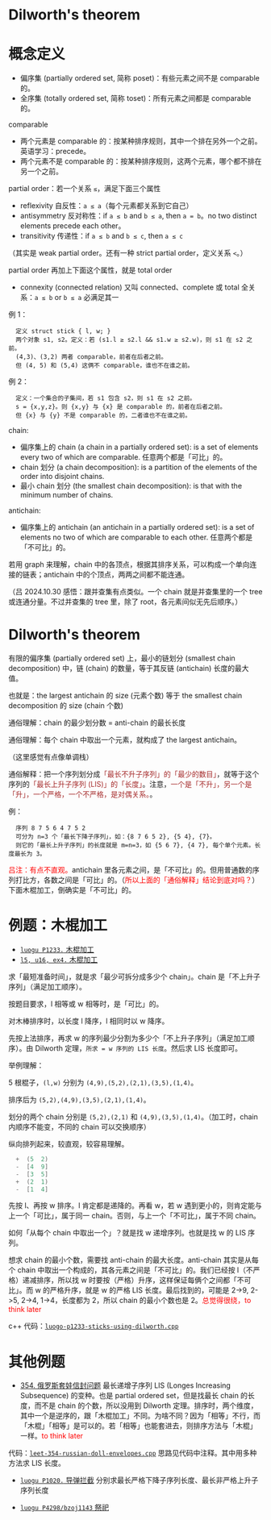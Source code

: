 # Dilworth's theorem

# 概念定义

- 偏序集 (partially ordered set, 简称 poset)：有些元素之间不是 comparable 的。
- 全序集 (totally ordered set, 简称 toset)：所有元素之间都是 comparable 的。

comparable
- 两个元素是 comparable 的：按某种排序规则，其中一个排在另外一个之前。英语学习：precede。
- 两个元素不是 comparable 的：按某种排序规则，这两个元素，哪个都不排在另一个之前。

partial order：若一个关系 `≤`，满足下面三个属性
- reflexivity 自反性：`a ≤ a`（每个元素都关系到它自己）
- antisymmetry 反对称性：if `a ≤ b` and `b ≤ a`, then `a = b`。no two distinct elements precede each other。
- transitivity 传递性：if `a ≤ b` and `b ≤ c`, then `a ≤ c`

（其实是 weak partial order。还有一种 strict partial order，定义关系 `<`。）

partial order 再加上下面这个属性，就是 total order
- connexity (connected relation) 又叫 connected、complete 或 total 全关系：`a ≤ b` or `b ≤ a` 必满足其一

例 1：

```
  定义 struct stick { l, w; }
  两个对象 s1, s2。定义：若 (s1.l ≥ s2.l && s1.w ≥ s2.w)，则 s1 在 s2 之前。
  (4,3)、(3,2) 两者 comparable，前者在后者之前。
  但 (4, 5) 和 (5,4) 这俩不 comparable，谁也不在谁之前。
```

例 2：

```
  定义：一个集合的子集间，若 s1 包含 s2，则 s1 在 s2 之前。
  s = {x,y,z}。则 {x,y} 与 {x} 是 comparable 的，前者在后者之前。
  但 {x} 与 {y} 不是 comparable 的，二者谁也不在谁之前。
```

chain:

* 偏序集上的 chain (a chain in a partially ordered set): is a set of elements every two of which are comparable. 任意两个都是「可比」的。
* chain 划分 (a chain decomposition): is a partition of the elements of the order into disjoint chains. 
* 最小 chain 划分 (the smallest chain decomposition): is that with the minimum number of chains.

antichain:

- 偏序集上的 antichain (an antichain in a partially ordered set): is a set of elements no two of which are comparable to each other. 任意两个都是「不可比」的。

若用 graph 来理解，chain 中的各顶点，根据其排序关系，可以构成一个单向连接的链表；antichain 中的个顶点，两两之间都不能连通。

（吕 2024.10.30 感悟：跟并查集有点类似。一个 chain 就是并查集里的一个 tree 或连通分量。不过并查集的 tree 里，除了 root，各元素间似无先后顺序。）

# Dilworth's theorem

有限的偏序集 (partially ordered set) 上，最小的链划分 (smallest chain decomposition) 中，链 (chain) 的数量，等于其反链 (antichain) 长度的最大值。

也就是：the largest antichain 的 size (元素个数) 等于 the smallest chain decomposition 的 size (chain 个数)

通俗理解：chain 的最少划分数 = anti-chain 的最长长度

通俗理解：每个 chain 中取出一个元素，就构成了 the largest antichain。

（这里感觉有点像单调栈）

通俗解释：把一个序列划分成<font color="brown">「最长不升子序列」的「最少的数目」</font>，就等于这个序列的<font color="brown">「最长上升子序列 (LIS)」的「长度」</font>。注意，<font color="brown">一个是「不升」，另一个是「升」，一个严格，一个不严格，是对偶关系。</font>。

例：
```
  序列 8 7 5 6 4 7 5 2
  可分为 n=3 个「最长下降子序列」，如：{8 7 6 5 2}, {5 4}, {7}。
  则它的「最长上升子序列」的长度就是 m=n=3，如 {5 6 7}, {4 7}, 每个单个元素。长度最长为 3。
```

<font color=red>吕注：有点不直观。</font>antichain 里各元素之间，是「不可比」的。但用普通数的序列打比方，各数之间是「可比」的。（<font color=red>所以上面的「通俗解释」结论到底对吗？</font>）下面木棍加工，倒确实是「不可比」的。

# 例题：木棍加工

- [`luogu P1233.` 木棍加工](https://www.luogu.com.cn/problem/P1233)
- [`l5, u16, ex4.` 木棍加工](https://oj.youdao.com/course/37/285/1#/1/14240)

求「最短准备时间」，就是求「最少可拆分成多少个 chain」。chain 是「不上升子序列」（满足加工顺序）。

按题目要求，l 相等或 w 相等时，是「可比」的。

对木棒排序时，以长度 l 降序，l 相同时以 w 降序。

先按上法排序，再求 w 的序列最少分割为多少个「不上升子序列」（满足加工顺序）。由 Dilworth 定理，`所求 = w 序列的 LIS 长度`。然后求 LIS 长度即可。

举例理解：

5 根棍子，`(l,w)` 分别为 `(4,9),(5,2),(2,1),(3,5),(1,4)`。

排序后为 `(5,2),(4,9),(3,5),(2,1),(1,4)`。

划分的两个 chain 分别是 `(5,2),(2,1)` 和 `(4,9),(3,5),(1,4)`。（加工时，chain 内顺序不能变，不同的 chain 可以交换顺序）

纵向排列起来，较直观，较容易理解。

```cpp
  +  (5  2)
  -  [4  9]
  -  [3  5]
  +  (2  1)
  -  [1  4]
```

先按 l、再按 w 排序。l 肯定都是递降的。再看 w，若 w 遇到更小的，则肯定能与上一个「可比」，属于同一 chain。否则，与上一个「不可比」，属于不同 chain。

如何「从每个 chain 中取出一个」？就是找 w 递增序列。也就是找 w 的 LIS 序列。

想求 chain 的最小个数，需要找 anti-chain 的最大长度。anti-chain 其实是从每个 chain 中取出一个构成的，其各元素之间是「不可比」的。我们已经按 l（不严格）递减排序，所以找 w 时要按（严格）升序，这样保证每俩个之间都「不可比」。而 w 的严格升序，就是 w 的严格 LIS 长度。最后找到的，可能是 2->9, 2->5, 2->4, 1->4，长度都为 2，所以 chain 的最小个数也是 2。<font color="red">总觉得很绕，to think later</font>

c++ 代码：[`luogo-p1233-sticks-using-dilworth.cpp`](code/luogo-p1233-sticks-using-dilworth.cpp)

# 其他例题

- [354. 俄罗斯套娃信封问题](https://leetcode.cn/problems/russian-doll-envelopes) 最长递增子序列 LIS (Longes Increasing Subsequence) 的变种。也是 partial ordered set，但是找最长 chain 的长度，而不是 chain 的个数，所以没用到 Dilworth 定理。排序时，两个维度，其中一个是逆序的，跟「木棍加工」不同。为啥不同？因为「相等」不行，而「木棍」「相等」是可以的。若「相等」也能套进去，则排序方法与「木棍」一样。<font color="red">to think later</font>

代码：[`leet-354-russian-doll-envelopes.cpp`](code/leet-354-russian-doll-envelopes.cpp) 思路见代码中注释。其中用多种方法求 LIS 长度。

- [`luogu P1020.` 导弹拦截](https://www.luogu.com.cn/problem/P1020) 分别求最长严格下降子序列长度、最长非严格上升子序列长度

- [`luogu P4298/bzoj1143` 祭祀](https://www.luogu.com.cn/problem/P4298)
